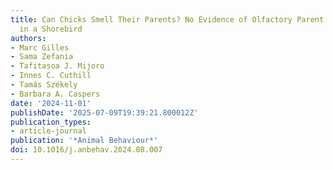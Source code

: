 ```yaml
---
title: Can Chicks Smell Their Parents? No Evidence of Olfactory Parent Recognition
  in a Shorebird
authors:
- Marc Gilles
- Sama Zefania
- Tafitasoa J. Mijoro
- Innes C. Cuthill
- Tamás Székely
- Barbara A. Caspers
date: '2024-11-01'
publishDate: '2025-07-09T19:39:21.800012Z'
publication_types:
- article-journal
publication: '*Animal Behaviour*'
doi: 10.1016/j.anbehav.2024.08.007
---
```

